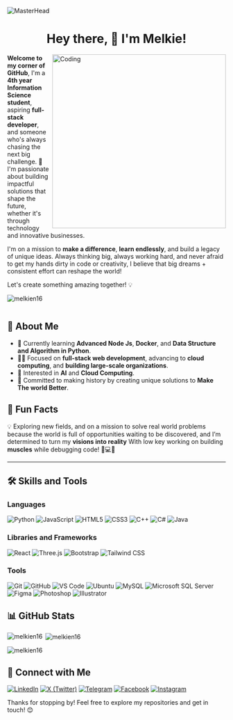 ![MasterHead](https://www.pramukhdigital.com/wp-content/uploads/2018/07/New-PNC-Animated-Banners.gif)
<h1 align="center">Hey there, 👋 I'm Melkie!</h1>

<img align="right" alt="Coding" width="400" src="https://camo.githubusercontent.com/2366b34bb903c09617990fb5fff4622f3e941349e846ddb7e73df872a9d21233/68747470733a2f2f63646e2e6472696262626c652e636f6d2f75736572732f3733303730332f73637265656e73686f74732f363538313234332f6176656e746f2e676966" />

**Welcome to my corner of GitHub**,  I'm a **4th year Information Science student**, aspiring **full-stack developer**, and someone who's always chasing the next big challenge. 🚀 I'm passionate about building impactful solutions that shape the future, whether it's through technology and innovative businesses. 

I'm on a mission to **make a difference**, **learn endlessly**, and build a legacy of unique ideas. Always thinking big, always working hard, and never afraid to get my hands dirty in code or creativity, I believe that big dreams + consistent effort can reshape the world! 

Let's create something amazing together! 💡



<p align="left"> <img src="https://komarev.com/ghpvc/?username=melkien16&label=Profile%20views&color=0e75b6&style=flat" alt="melkien16" /> </p>

<p align="left"> <a href="https://twitter.com/" target="blank"><img src="https://img.shields.io/twitter/follow/?logo=twitter&style=for-the-badge" alt="" /></a> </p>

## 🌟 About Me

- 🌱 Currently learning **Advanced Node Js**, **Docker**, and **Data Structure and Algorithm in Python**.
- 👨‍💻 Focused on **full-stack web development**, advancing to **cloud computing**, and **building large-scale organizations**.
- 🧠 Interested in **AI** and **Cloud Computing**.
- 🎯 Committed to making history by creating unique solutions to **Make The world Better**.


## 🌱 Fun Facts

💡 Exploring new fields, and on a mission to solve real world problems because the world is full of opportunities waiting to be discovered, and I’m determined to turn my **visions into reality** With low key working on building **muscles** while debugging code! 💪💻😊


---



## 🛠️ Skills and Tools

### Languages
![Python](https://img.shields.io/badge/-Python-3776AB?logo=python&logoColor=white&style=flat)
![JavaScript](https://img.shields.io/badge/-JavaScript-F7DF1E?logo=javascript&logoColor=black&style=flat)
![HTML5](https://img.shields.io/badge/-HTML5-E34F26?logo=html5&logoColor=white&style=flat)
![CSS3](https://img.shields.io/badge/-CSS3-1572B6?logo=css3&logoColor=white&style=flat)
![C++](https://img.shields.io/badge/-C%2B%2B-00599C?logo=cplusplus&logoColor=white&style=flat)
![C#](https://img.shields.io/badge/-C%23-239120?logo=csharp&logoColor=white&style=flat)
![Java](https://img.shields.io/badge/-Java-007396?logo=java&logoColor=white&style=flat)

### Libraries and Frameworks
![React](https://img.shields.io/badge/-React-61DAFB?logo=react&logoColor=black&style=flat)
![Three.js](https://img.shields.io/badge/-Three.js-000000?logo=three.js&logoColor=white&style=flat)
![Bootstrap](https://img.shields.io/badge/-Bootstrap-7952B3?logo=bootstrap&logoColor=white&style=flat)
![Tailwind CSS](https://img.shields.io/badge/-Tailwind%20CSS-06B6D4?logo=tailwindcss&logoColor=white&style=flat)

### Tools
![Git](https://img.shields.io/badge/-Git-F05032?logo=git&logoColor=white&style=flat)
![GitHub](https://img.shields.io/badge/-GitHub-181717?logo=github&logoColor=white&style=flat)
![VS Code](https://img.shields.io/badge/-VS%20Code-007ACC?logo=visual-studio-code&logoColor=white&style=flat)
![Ubuntu](https://img.shields.io/badge/-Ubuntu-E95420?logo=ubuntu&logoColor=white&style=flat)
![MySQL](https://img.shields.io/badge/-MySQL-4479A1?logo=mysql&logoColor=white&style=flat)
![Microsoft SQL Server](https://img.shields.io/badge/-Microsoft%20SQL%20Server-CC2927?logo=microsoftsqlserver&logoColor=white&style=flat)
![Figma](https://img.shields.io/badge/-Figma-F24E1E?logo=figma&logoColor=white&style=flat)
![Photoshop](https://img.shields.io/badge/-Photoshop-31A8FF?logo=adobephotoshop&logoColor=white&style=flat)
![Illustrator](https://img.shields.io/badge/-Illustrator-FF9A00?logo=adobeillustrator&logoColor=white&style=flat)



## 📊 GitHub Stats

<p><img align="left" src="https://github-readme-stats.vercel.app/api/top-langs?username=melkien16&show_icons=true&locale=en&theme=radical&layout=compact" alt="melkien16" /></p>

<p>&nbsp;<img align="center" src="https://github-readme-stats.vercel.app/api?username=melkien16&show_icons=true&count_private=true&locale=en&theme=radical" alt="melkien16" /></p>

<p><img align="center" src="https://github-readme-streak-stats.herokuapp.com/?user=melkien16&theme=radical" alt="melkien16" /></p>


## 🤝 Connect with Me

[![LinkedIn](https://img.shields.io/badge/-LinkedIn-0077B5?logo=linkedin&logoColor=white&style=flat)](https://www.linkedin.com/in/melkie-yilk-08a862297/) 
[![X (Twitter)](https://img.shields.io/badge/-X-1DA1F2?logo=x&logoColor=white&style=flat)](https://twitter.com/melkien_d12) 
[![Telegram](https://img.shields.io/badge/-Telegram-0088CC?logo=telegram&logoColor=white&style=flat)](https://t.me/melkien_de12) 
[![Facebook](https://img.shields.io/badge/-Facebook-1877F2?logo=facebook&logoColor=white&style=flat)](https://www.facebook.com/melkien16) 
[![Instagram](https://img.shields.io/badge/-Instagram-E4405F?logo=instagram&logoColor=white&style=flat)](https://www.instagram.com/melkien_de12)





Thanks for stopping by! Feel free to explore my repositories and get in touch! 😊

